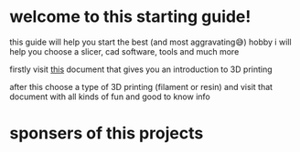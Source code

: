 # welcome to this starting guide!

this guide will help you start the best (and most aggravating😅) hobby
i will help you choose a slicer, cad software, tools and much more

firstly visit [this](https://github.com/LanderH/3Dprinting-starting-guide/blob/main/1.%20introduction%20to%203D%20printing) document that gives you an introduction to 3D printing

after this choose a type of 3D printing (filament or resin) and visit that document with all kinds of fun and good to know info

# sponsers of this projects
